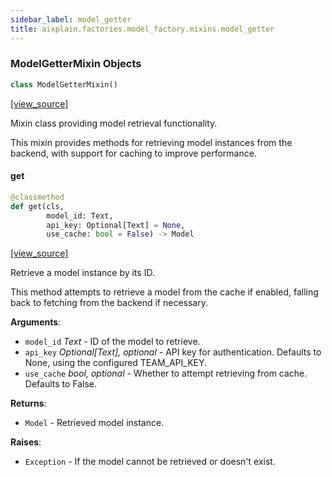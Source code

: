 ```yaml
---
sidebar_label: model_getter
title: aixplain.factories.model_factory.mixins.model_getter
---
```


### ModelGetterMixin Objects

```python
class ModelGetterMixin()
```

[[view_source]](https://github.com/aixplain/aiXplain/blob/main/aixplain/factories/model_factory/mixins/model_getter.py#L12)

Mixin class providing model retrieval functionality.

This mixin provides methods for retrieving model instances from the backend,
with support for caching to improve performance.

#### get

```python
@classmethod
def get(cls,
        model_id: Text,
        api_key: Optional[Text] = None,
        use_cache: bool = False) -> Model
```

[[view_source]](https://github.com/aixplain/aiXplain/blob/main/aixplain/factories/model_factory/mixins/model_getter.py#L19)

Retrieve a model instance by its ID.

This method attempts to retrieve a model from the cache if enabled,
falling back to fetching from the backend if necessary.

**Arguments**:

- `model_id` _Text_ - ID of the model to retrieve.
- `api_key` _Optional[Text], optional_ - API key for authentication.
  Defaults to None, using the configured TEAM_API_KEY.
- `use_cache` _bool, optional_ - Whether to attempt retrieving from cache.
  Defaults to False.
  

**Returns**:

- `Model` - Retrieved model instance.
  

**Raises**:

- `Exception` - If the model cannot be retrieved or doesn&#x27;t exist.


